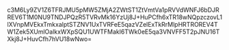 c3M6Ly9ZV1Z6TFRJMU5pMW5ZMjA2ZWtST1ZtVmtVa1pRVVdWNFJ6bDJRREV6T1M0NU9TNDJPQzR5TVRvMk16YzUj8J+HuPCfh6xTR18wNQpzczovL1lXVnpMVEkxTmkxalptSTZNV1UxTVRFeE5qazVZelExTkRrMlpHRTROREV4TW1Zek5XUmlOalkxWXpSQU1UWTFMakl6TWk0eE5qa3VNVFF5T2pJNU16TXkj8J+HuvCfh7hVU18wNwo=